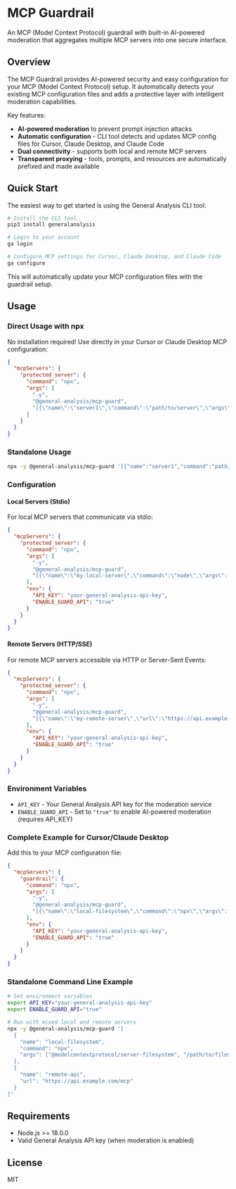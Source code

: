 # MCP Guardrail

An MCP (Model Context Protocol) guardrail with built-in AI-powered moderation that aggregates multiple MCP servers into one secure interface.

## Overview

The MCP Guardrail provides AI-powered security and easy configuration for your MCP (Model Context Protocol) setup. It automatically detects your existing MCP configuration files and adds a protective layer with intelligent moderation capabilities.

Key features:

- **AI-powered moderation** to prevent prompt injection attacks
- **Automatic configuration** - CLI tool detects and updates MCP config files for Cursor, Claude Desktop, and Claude Code
- **Dual connectivity** - supports both local and remote MCP servers
- **Transparent proxying** - tools, prompts, and resources are automatically prefixed and made available

## Quick Start

The easiest way to get started is using the General Analysis CLI tool:

```bash
# Install the CLI tool
pip3 install generalanalysis

# Login to your account
ga login

# Configure MCP settings for Cursor, Claude Desktop, and Claude Code
ga configure
```

This will automatically update your MCP configuration files with the guardrail setup.

## Usage

### Direct Usage with npx

No installation required! Use directly in your Cursor or Claude Desktop MCP configuration:

```json
{
  "mcpServers": {
    "protected_server": {
      "command": "npx",
      "args": [
        "-y",
        "@general-analysis/mcp-guard",
        "[{\"name\":\"server1\",\"command\":\"path/to/server\",\"args\":[\"arg1\"]}]"
      ]
    }
  }
}
```

### Standalone Usage

```bash
npx -y @general-analysis/mcp-guard '[{"name":"server1","command":"path/to/server","args":["arg1"]}]'
```

### Configuration

#### Local Servers (Stdio)

For local MCP servers that communicate via stdio:

```json
{
  "mcpServers": {
    "protected_server": {
      "command": "npx",
      "args": [
        "-y",
        "@general-analysis/mcp-guard",
        "[{\"name\":\"my-local-server\",\"command\":\"node\",\"args\":[\"path/to/server.js\"]}]"
      ],
      "env": {
        "API_KEY": "your-general-analysis-api-key",
        "ENABLE_GUARD_API": "true"
      }
    }
  }
}
```

#### Remote Servers (HTTP/SSE)

For remote MCP servers accessible via HTTP or Server-Sent Events:

```json
{
  "mcpServers": {
    "protected_server": {
      "command": "npx",
      "args": [
        "-y",
        "@general-analysis/mcp-guard",
        "[{\"name\":\"my-remote-server\",\"url\":\"https://api.example.com/mcp\"}]"
      ],
      "env": {
        "API_KEY": "your-general-analysis-api-key",
        "ENABLE_GUARD_API": "true"
      }
    }
  }
}
```

### Environment Variables

- `API_KEY` - Your General Analysis API key for the moderation service
- `ENABLE_GUARD_API` - Set to `"true"` to enable AI-powered moderation (requires API_KEY)

### Complete Example for Cursor/Claude Desktop

Add this to your MCP configuration file:

```json
{
  "mcpServers": {
    "guardrail": {
      "command": "npx",
      "args": [
        "-y",
        "@general-analysis/mcp-guard",
        "[{\"name\":\"local-filesystem\",\"command\":\"npx\",\"args\":[\"@modelcontextprotocol/server-filesystem\",\"/path/to/files\"]},{\"name\":\"remote-api\",\"url\":\"https://api.example.com/mcp\"}]"
      ],
      "env": {
        "API_KEY": "your-general-analysis-api-key",
        "ENABLE_GUARD_API": "true"
      }
    }
  }
}
```

### Standalone Command Line Example

```bash
# Set environment variables
export API_KEY="your-general-analysis-api-key"
export ENABLE_GUARD_API="true"

# Run with mixed local and remote servers
npx -y @general-analysis/mcp-guard '[
  {
    "name": "local-filesystem",
    "command": "npx",
    "args": ["@modelcontextprotocol/server-filesystem", "/path/to/files"]
  },
  {
    "name": "remote-api",
    "url": "https://api.example.com/mcp"
  }
]'
```


## Requirements

- Node.js >= 18.0.0
- Valid General Analysis API key (when moderation is enabled)

## License

MIT
